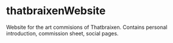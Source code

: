 # thatbraixenWebsite
Website for the art commisions of Thatbraixen. Contains personal introduction, commission sheet, social pages.
